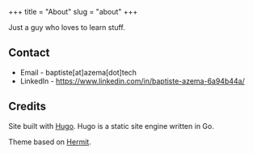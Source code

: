 +++
title = "About"
slug = "about"
+++

Just a guy who loves to learn stuff.

## Contact

* Email - baptiste[at]azema[dot]tech
* LinkedIn - https://www.linkedin.com/in/baptiste-azema-6a94b44a/

## Credits

Site built with [Hugo](http://gohugo.io/).
Hugo is a static site engine written in Go.

Theme based on [Hermit](https://github.com/Track3/hermit).
